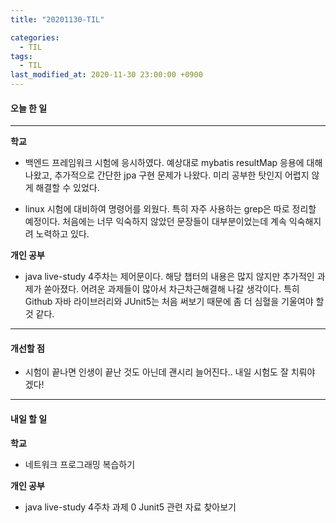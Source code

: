 ```yaml
---
title: "20201130-TIL"

categories:
  - TIL
tags:
  - TIL
last_modified_at: 2020-11-30 23:00:00 +0900
---
```


#### 오늘 한 일

---

__학교__

 - 백엔드 프레임워크 시험에 응시하였다. 예상대로 mybatis resultMap 응용에 대해 나왔고, 추가적으로 간단한 jpa 구현 문제가 나왔다. 미리 공부한 탓인지 어렵지 않게 해결할 수 있었다.

 - linux 시험에 대비하여 명령어를 외웠다. 특히 자주 사용하는 grep은 따로 정리할 예정이다. 처음에는 너무 익숙하지 않았던 문장들이 대부분이었는데 계속 익숙해지려 노력하고 있다. 

__개인 공부__

 - java live-study 4주차는 제어문이다. 해당 챕터의 내용은 많지 않지만 추가적인 과제가 쏟아졌다. 어려운 과제들이 많아서 차근차근해결해 나갈 생각이다. 특히 Github 자바 라이브러리와 JUnit5는 처음 써보기 때문에 좀 더 심혈을 기울여야 할 것 같다.

---

#### 개선할 점

 - 시험이 끝나면 인생이 끝난 것도 아닌데 괜시리 늘어진다.. 내일 시험도 잘 치뤄야 겠다!

---

#### 내일 할 일

__학교__

 - 네트워크 프로그래밍 복습하기

__개인 공부__

 - java live-study 4주차 과제 0 Junit5 관련 자료 찾아보기

